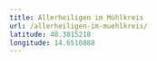 ```yaml
---
title: Allerheiligen im Mühlkreis
url: /allerheiligen-im-muehlkreis/
latitude: 48.3015218
longitude: 14.6510888
---
```


